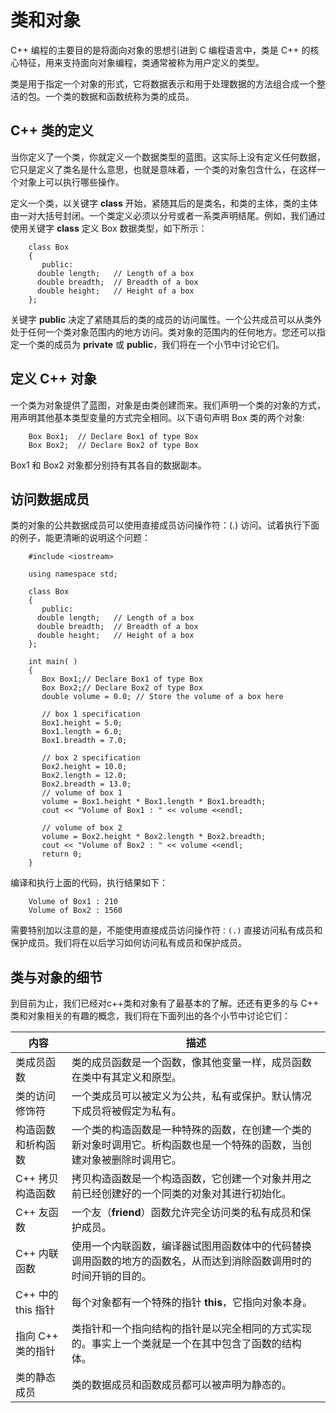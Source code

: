 # 类和对象

C++ 编程的主要目的是将面向对象的思想引进到 C 编程语言中，类是 C++ 的核心特征，用来支持面向对象编程，类通常被称为用户定义的类型。

类是用于指定一个对象的形式，它将数据表示和用于处理数据的方法组合成一个整洁的包。一个类的数据和函数统称为类的成员。

## C++ 类的定义

当你定义了一个类，你就定义一个数据类型的蓝图。这实际上没有定义任何数据，它只是定义了类名是什么意思，也就是意味着，一个类的对象包含什么，在这样一个对象上可以执行哪些操作。

定义一个类，以关键字 **class** 开始，紧随其后的是类名，和类的主体，类的主体由一对大括号封闭。一个类定义必须以分号或者一系类声明结尾。例如，我们通过使用关键字 **class** 定义 Box 数据类型，如下所示：

```
    class Box
    {
       public:
      double length;   // Length of a box
      double breadth;  // Breadth of a box
      double height;   // Height of a box
    };
```

关键字 **public** 决定了紧随其后的类的成员的访问属性。一个公共成员可以从类外处于任何一个类对象范围内的地方访问。类对象的范围内的任何地方。您还可以指定一个类的成员为 **private** 或 **public**，我们将在一个小节中讨论它们。

## 定义 C++ 对象

一个类为对象提供了蓝图，对象是由类创建而来。我们声明一个类的对象的方式，用声明其他基本类型变量的方式完全相同。以下语句声明 Box 类的两个对象:

```
    Box Box1;  // Declare Box1 of type Box
    Box Box2;  // Declare Box2 of type Box
```

Box1 和 Box2 对象都分别持有其各自的数据副本。

## 访问数据成员

类的对象的公共数据成员可以使用直接成员访问操作符：(.) 访问。试着执行下面的例子，能更清晰的说明这个问题：

```
    #include <iostream>

    using namespace std;

    class Box
    {
       public:
      double length;   // Length of a box
      double breadth;  // Breadth of a box
      double height;   // Height of a box
    };

    int main( )
    {
       Box Box1;// Declare Box1 of type Box
       Box Box2;// Declare Box2 of type Box
       double volume = 0.0; // Store the volume of a box here

       // box 1 specification
       Box1.height = 5.0; 
       Box1.length = 6.0; 
       Box1.breadth = 7.0;

       // box 2 specification
       Box2.height = 10.0;
       Box2.length = 12.0;
       Box2.breadth = 13.0;
       // volume of box 1
       volume = Box1.height * Box1.length * Box1.breadth;
       cout << "Volume of Box1 : " << volume <<endl;

       // volume of box 2
       volume = Box2.height * Box2.length * Box2.breadth;
       cout << "Volume of Box2 : " << volume <<endl;
       return 0;
    }
```

编译和执行上面的代码，执行结果如下：

```
    Volume of Box1 : 210
    Volume of Box2 : 1560
```

需要特别加以注意的是，不能使用直接成员访问操作符`：(.)` 直接访问私有成员和保护成员。我们将在以后学习如何访问私有成员和保护成员。

## 类与对象的细节

到目前为止，我们已经对c++类和对象有了最基本的了解。还还有更多的与 C++ 类和对象相关的有趣的概念，我们将在下面列出的各个小节中讨论它们：

| 内容               | 描述                                                         |
| ------------------ | ------------------------------------------------------------ |
| 类成员函数         | 类的成员函数是一个函数，像其他变量一样，成员函数在类中有其定义和原型。 |
| 类的访问修饰符     | 一个类成员可以被定义为公共，私有或保护。默认情况下成员将被假定为私有。 |
| 构造函数和析构函数 | 一个类的构造函数是一种特殊的函数，在创建一个类的新对象时调用它。析构函数也是一个特殊的函数，当创建对象被删除时调用它。 |
| C++ 拷贝构造函数   | 拷贝构造函数是一个构造函数，它创建一个对象并用之前已经创建好的一个同类的对象对其进行初始化。 |
| C++ 友函数         | 一个友（**friend**）函数允许完全访问类的私有成员和保护成员。 |
| C++ 内联函数       | 使用一个内联函数，编译器试图用函数体中的代码替换调用函数的地方的函数名，从而达到消除函数调用时的时间开销的目的。 |
| C++ 中的 this 指针 | 每个对象都有一个特殊的指针 **this**，它指向对象本身。        |
| 指向 C++ 类的指针  | 类指针和一个指向结构的指针是以完全相同的方式实现的。事实上一个类就是一个在其中包含了函数的结构体。 |
| 类的静态成员       | 类的数据成员和函数成员都可以被声明为静态的。                 |